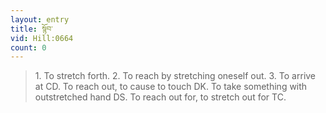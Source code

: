 ```yaml
---
layout: entry
title: སྙོབ་
vid: Hill:0664
count: 0
---
```

> 1\. To stretch forth\. 2\. To reach by stretching oneself out\. 3\. To arrive at CD\. To reach out, to cause to touch DK\. To take something with outstretched hand DS\. To reach out for, to stretch out for TC\.


